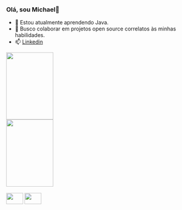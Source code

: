 ### Olá, sou Michael👋

- 🌱 Estou atualmente aprendendo Java.
- 👯 Busco colaborar em projetos open source correlatos às minhas habilidades.
- 📫 [Linkedin](https://www.linkedin.com/in/mi-chael/)

<div>
  <a>
    <img height="180em" width="50%" src="https://github-readme-stats.vercel.app/api?username=michaelvianas&count_private=true&show_icons=true&theme=dark" />
    <img height="180em" width="50%" src="https://github-readme-stats.vercel.app/api/top-langs/?username=michaelvianas&layout=compact&theme=dark&show_icons=true&langs_count=16" />
  </a>
</div>

<div style="display:inline-block"><br>
  <img height=30 width=45 src="https://cdn.jsdelivr.net/gh/devicons/devicon/icons/java/java-original.svg" />
  <img height=30 width=45 src="https://cdn.jsdelivr.net/gh/devicons/devicon/icons/sql/sql-original.svg" />
</div>
